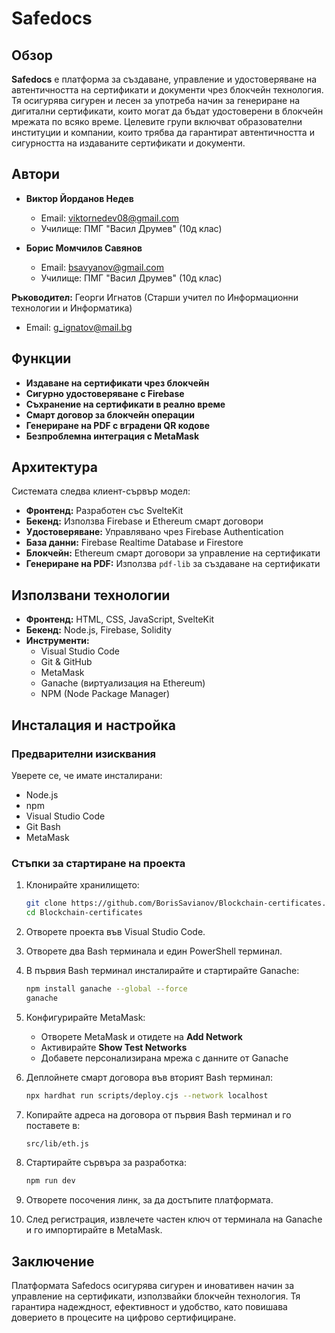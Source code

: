 # Safedocs

## Обзор

**Safedocs** е платформа за създаване, управление и удостоверяване на автентичността на сертификати и документи чрез блокчейн технология. Тя осигурява сигурен и лесен за употреба начин за генериране на дигитални сертификати, които могат да бъдат удостоверени в блокчейн мрежата по всяко време. Целевите групи включват образователни институции и компании, които трябва да гарантират автентичността и сигурността на издаваните сертификати и документи.

## Автори

- **Виктор Йорданов Недев**

  - Email: viktornedev08@gmail.com
  - Училище: ПМГ "Васил Друмев" (10д клас)

- **Борис Момчилов Савянов**
  - Email: bsavyanov@gmail.com
  - Училище: ПМГ "Васил Друмев" (10д клас)

**Ръководител:** Георги Игнатов (Старши учител по Информационни технологии и Информатика)

- Email: g_ignatov@mail.bg

## Функции

- **Издаване на сертификати чрез блокчейн**
- **Сигурно удостоверяване с Firebase**
- **Съхранение на сертификати в реално време**
- **Смарт договор за блокчейн операции**
- **Генериране на PDF с вградени QR кодове**
- **Безпроблемна интеграция с MetaMask**

## Архитектура

Системата следва клиент-сървър модел:

- **Фронтенд:** Разработен със SvelteKit
- **Бекенд:** Използва Firebase и Ethereum смарт договори
- **Удостоверяване:** Управлявано чрез Firebase Authentication
- **База данни:** Firebase Realtime Database и Firestore
- **Блокчейн:** Ethereum смарт договори за управление на сертификати
- **Генериране на PDF:** Използва `pdf-lib` за създаване на сертификати

## Използвани технологии

- **Фронтенд:** HTML, CSS, JavaScript, SvelteKit
- **Бекенд:** Node.js, Firebase, Solidity
- **Инструменти:**
  - Visual Studio Code
  - Git & GitHub
  - MetaMask
  - Ganache (виртуализация на Ethereum)
  - NPM (Node Package Manager)

## Инсталация и настройка

### Предварителни изисквания

Уверете се, че имате инсталирани:

- Node.js
- npm
- Visual Studio Code
- Git Bash
- MetaMask

### Стъпки за стартиране на проекта

1. Клонирайте хранилището:

   ```sh
   git clone https://github.com/BorisSavianov/Blockchain-certificates.git
   cd Blockchain-certificates
   ```

2. Отворете проекта във Visual Studio Code.

3. Отворете два Bash терминала и един PowerShell терминал.

4. В първия Bash терминал инсталирайте и стартирайте Ganache:

   ```sh
   npm install ganache --global --force
   ganache
   ```

5. Конфигурирайте MetaMask:

   - Отворете MetaMask и отидете на **Add Network**
   - Активирайте **Show Test Networks**
   - Добавете персонализирана мрежа с данните от Ganache

6. Деплойнете смарт договора във вторият Bash терминал:

   ```sh
   npx hardhat run scripts/deploy.cjs --network localhost
   ```

7. Копирайте адреса на договора от първия Bash терминал и го поставете в:

   ```sh
   src/lib/eth.js
   ```

8. Стартирайте сървъра за разработка:

   ```sh
   npm run dev
   ```

9. Отворете посочения линк, за да достъпите платформата.

10. След регистрация, извлечете частен ключ от терминала на Ganache и го импортирайте в MetaMask.

## Заключение

Платформата Safedocs осигурява сигурен и иновативен начин за управление на сертификати, използвайки блокчейн технология. Тя гарантира надеждност, ефективност и удобство, като повишава доверието в процесите на цифрово сертифициране.
